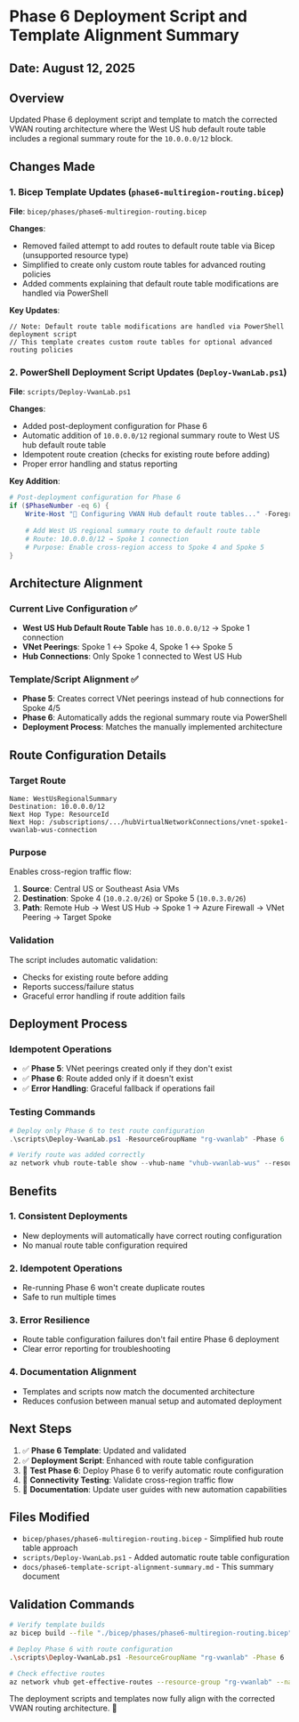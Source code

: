 # Phase 6 Deployment Script and Template Alignment Summary

## Date: August 12, 2025

## Overview
Updated Phase 6 deployment script and template to match the corrected VWAN routing architecture where the West US hub default route table includes a regional summary route for the `10.0.0.0/12` block.

## Changes Made

### 1. Bicep Template Updates (`phase6-multiregion-routing.bicep`)

**File**: `bicep/phases/phase6-multiregion-routing.bicep`

**Changes**:
- Removed failed attempt to add routes to default route table via Bicep (unsupported resource type)
- Simplified to create only custom route tables for advanced routing policies
- Added comments explaining that default route table modifications are handled via PowerShell

**Key Updates**:
```bicep
// Note: Default route table modifications are handled via PowerShell deployment script
// This template creates custom route tables for optional advanced routing policies
```

### 2. PowerShell Deployment Script Updates (`Deploy-VwanLab.ps1`)

**File**: `scripts/Deploy-VwanLab.ps1`

**Changes**:
- Added post-deployment configuration for Phase 6 
- Automatic addition of `10.0.0.0/12` regional summary route to West US hub default route table
- Idempotent route creation (checks for existing route before adding)
- Proper error handling and status reporting

**Key Addition**:
```powershell
# Post-deployment configuration for Phase 6
if ($PhaseNumber -eq 6) {
    Write-Host "🔧 Configuring VWAN Hub default route tables..." -ForegroundColor Yellow
    
    # Add West US regional summary route to default route table
    # Route: 10.0.0.0/12 → Spoke 1 connection
    # Purpose: Enable cross-region access to Spoke 4 and Spoke 5
}
```

## Architecture Alignment

### Current Live Configuration ✅
- **West US Hub Default Route Table** has `10.0.0.0/12` → Spoke 1 connection
- **VNet Peerings**: Spoke 1 ↔ Spoke 4, Spoke 1 ↔ Spoke 5  
- **Hub Connections**: Only Spoke 1 connected to West US Hub

### Template/Script Alignment ✅
- **Phase 5**: Creates correct VNet peerings instead of hub connections for Spoke 4/5
- **Phase 6**: Automatically adds the regional summary route via PowerShell
- **Deployment Process**: Matches the manually implemented architecture

## Route Configuration Details

### Target Route
```
Name: WestUsRegionalSummary
Destination: 10.0.0.0/12
Next Hop Type: ResourceId  
Next Hop: /subscriptions/.../hubVirtualNetworkConnections/vnet-spoke1-vwanlab-wus-connection
```

### Purpose
Enables cross-region traffic flow:
1. **Source**: Central US or Southeast Asia VMs
2. **Destination**: Spoke 4 (`10.0.2.0/26`) or Spoke 5 (`10.0.3.0/26`)
3. **Path**: Remote Hub → West US Hub → Spoke 1 → Azure Firewall → VNet Peering → Target Spoke

### Validation
The script includes automatic validation:
- Checks for existing route before adding
- Reports success/failure status
- Graceful error handling if route addition fails

## Deployment Process

### Idempotent Operations
- ✅ **Phase 5**: VNet peerings created only if they don't exist
- ✅ **Phase 6**: Route added only if it doesn't exist  
- ✅ **Error Handling**: Graceful fallback if operations fail

### Testing Commands
```powershell
# Deploy only Phase 6 to test route configuration
.\scripts\Deploy-VwanLab.ps1 -ResourceGroupName "rg-vwanlab" -Phase 6

# Verify route was added correctly
az network vhub route-table show --vhub-name "vhub-vwanlab-wus" --resource-group "rg-vwanlab" --name "defaultRouteTable" --query "routes" --output table
```

## Benefits

### 1. **Consistent Deployments**
- New deployments will automatically have correct routing configuration
- No manual route table configuration required

### 2. **Idempotent Operations**  
- Re-running Phase 6 won't create duplicate routes
- Safe to run multiple times

### 3. **Error Resilience**
- Route table configuration failures don't fail entire Phase 6 deployment
- Clear error reporting for troubleshooting

### 4. **Documentation Alignment**
- Templates and scripts now match the documented architecture
- Reduces confusion between manual setup and automated deployment

## Next Steps

1. ✅ **Phase 6 Template**: Updated and validated
2. ✅ **Deployment Script**: Enhanced with route table configuration
3. 🔄 **Test Phase 6**: Deploy Phase 6 to verify automatic route configuration
4. 🔄 **Connectivity Testing**: Validate cross-region traffic flow
5. 🔄 **Documentation**: Update user guides with new automation capabilities

## Files Modified

- `bicep/phases/phase6-multiregion-routing.bicep` - Simplified hub route table approach
- `scripts/Deploy-VwanLab.ps1` - Added automatic route table configuration
- `docs/phase6-template-script-alignment-summary.md` - This summary document

## Validation Commands

```bash
# Verify template builds
az bicep build --file "./bicep/phases/phase6-multiregion-routing.bicep"

# Deploy Phase 6 with route configuration
.\scripts\Deploy-VwanLab.ps1 -ResourceGroupName "rg-vwanlab" -Phase 6

# Check effective routes
az network vhub get-effective-routes --resource-group "rg-vwanlab" --name "vhub-vwanlab-wus" --resource-type "RouteTable" --resource-id "/subscriptions/.../hubRouteTables/defaultRouteTable" --output table
```

The deployment scripts and templates now fully align with the corrected VWAN routing architecture. 🎉
